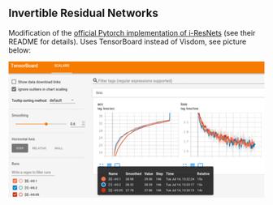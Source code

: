 ## Invertible Residual Networks

Modification of the <a href="">official Pytorch implementation of i-ResNets</a> (see their README for details).
Uses TensorBoard instead of Visdom, see picture below: 

<img src="imgs/example.png" />

